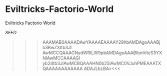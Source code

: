 # Eviltricks-Factorio-World
Eviltricks Factorio World

*SEED*
>>>AAAMAB0AAAADAwYAAAAEAAAAY29hbAMDAgoAAABjb3BwZXItb3Jl
AwMCCQAAAGNydWRlLW9pbAMDAgoAAABlbmVteS1iYXNlAwMCCAAAAGl
yb24tb3JlAwMCBQAAAHN0b25lAwMC0VJuhPMEAAATXQAAAAAAAAAAAA
ADAJLbLBA=<<<

